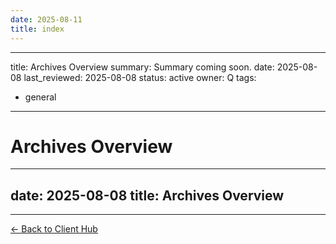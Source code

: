 ```yaml
---
date: 2025-08-11
title: index
---
```

---
title: Archives Overview
summary: Summary coming soon.
date: 2025-08-08
last_reviewed: 2025-08-08
status: active
owner: Q
tags:
- general
---
# Archives Overview

---
date: 2025-08-08
title: Archives Overview
---

---
[← Back to Client Hub](https://www.builtbyrays.com/Client-Vault/portal)
